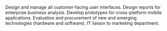 Design and manage all customer-facing user interfaces. Design reports for enterprise business analysis. Develop prototypes for cross-platform mobile applications. Evaluation and procurement of new and emerging technologies (hardware and software). IT liaison to marketing department.

